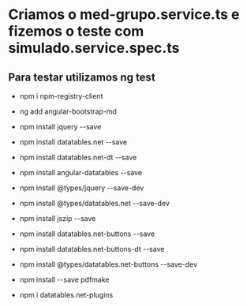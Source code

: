 # Criamos o med-grupo.service.ts e fizemos o teste com simulado.service.spec.ts
## Para testar utilizamos ng test

* npm i npm-registry-client
* ng add angular-bootstrap-md

* npm install jquery --save
* npm install datatables.net --save
* npm install datatables.net-dt --save
* npm install angular-datatables --save
* npm install @types/jquery --save-dev
* npm install @types/datatables.net --save-dev

* npm install jszip --save
* npm install datatables.net-buttons --save
* npm install datatables.net-buttons-dt --save
* npm install @types/datatables.net-buttons --save-dev
* npm install --save pdfmake

* npm i datatables.net-plugins
